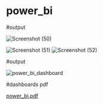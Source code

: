 # power_bi


#output



![Screenshot (50)](https://github.com/deepaksundaran/power_bi/assets/123062995/d42c6c78-e1b6-42b7-8218-ef84cd5fd7a7)







![Screenshot (51)](https://github.com/deepaksundaran/power_bi/assets/123062995/ae84b9c3-c1fc-46d7-ae08-0065c3f29341)
![Screenshot (52)](https://github.com/deepaksundaran/power_bi/assets/123062995/9b8a1754-f77c-49ad-846e-fa990844f8bd)

#output

![power_bi_dashboard](https://github.com/deepaksundaran/power_bi/assets/123062995/1e789c44-ca45-4c92-8739-59dba47d326b)

#dashboards pdf


[power_bi.pdf](https://github.com/deepaksundaran/power_bi/files/11471559/power_bi.pdf)
